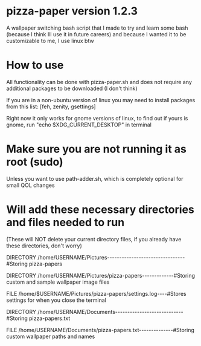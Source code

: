 # pizza-paper version 1.2.3
A wallpaper switching bash script that I made to try and learn some bash (because I think Ill use it in future careers) and because I wanted it to be customizable to me, I use linux btw

# How to use
All functionality can be done with pizza-paper.sh and does not require any additional packages to be downloaded (I don't think)

If you are in a non-ubuntu version of linux you may need to install packages from this list: [feh, zenity, gsettings]

Right now it only works for gnome versions of linux, to find out if yours is gnome, run "echo $XDG_CURRENT_DESKTOP" in terminal

# Make sure you are not running it as root (sudo)
Unless you want to use path-adder.sh, which is completely optional for small QOL changes

# Will add these necessary directories and files needed to run
(These will NOT delete your current directory files, if you already have these directories, don't worry)

DIRECTORY /home/USERNAME/Pictures--------------------------------#Storing pizza-papers

DIRECTORY /home/USERNAME/Pictures/pizza-papers-------------#Storing custom and sample wallpaper image files

FILE /home/$USERNAME/Pictures/pizza-papers/settings.log----#Stores settings for when you close the terminal

DIRECTORY /home/USERNAME/Documents----------------------------#Storing pizza-papers.txt

FILE /home/USERNAME/Documents/pizza-papers.txt--------------#Storing custom wallpaper paths and names
